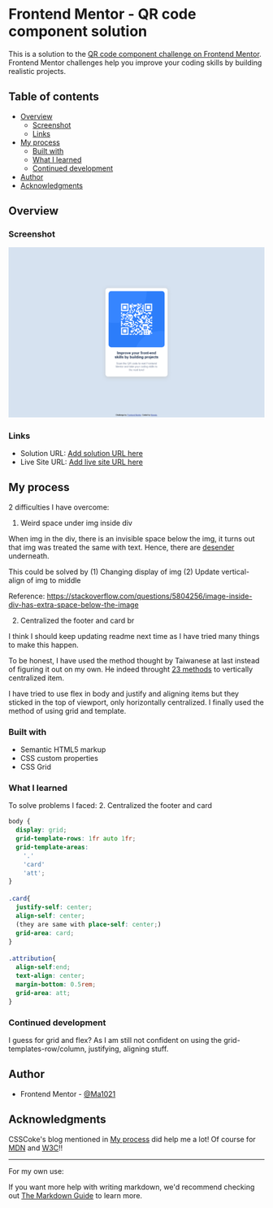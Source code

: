 # Frontend Mentor - QR code component solution

This is a solution to the [QR code component challenge on Frontend Mentor](https://www.frontendmentor.io/challenges/qr-code-component-iux_sIO_H). Frontend Mentor challenges help you improve your coding skills by building realistic projects. 

## Table of contents

- [Overview](#overview)
  - [Screenshot](#screenshot)
  - [Links](#links)
- [My process](#my-process)
  - [Built with](#built-with)
  - [What I learned](#what-i-learned)
  - [Continued development](#continued-velopment)
- [Author](#author)
- [Acknowledgments](#acknowledgments)


## Overview

### Screenshot

![Screenshot](./02final_solution_desktop.png)


### Links

- Solution URL: [Add solution URL here](https://your-solution-url.com)
- Live Site URL: [Add live site URL here](https://your-live-site-url.com)

## My process

2 difficulties I have overcome:

1. Weird space under img inside div

When img in the div, there is an invisible space below the img, it turns out that img was treated the same with text. Hence, there are [desender](https://en.wikipedia.org/wiki/Descender) underneath.

This could be solved by 
(1) Changing display of img
(2) Update vertical-align of img to middle

Reference: 
https://stackoverflow.com/questions/5804256/image-inside-div-has-extra-space-below-the-image

2. Centralized the footer and card br

I think I should keep updating readme next time as I have tried many things to make this happen.

To be honest, I have used the method thought by Taiwanese at last instead of figuring it out on my own. He indeed throught [23 methods](http://csscoke.com/2018/08/21/css-vertical-align/) to vertically centralized item.

I have tried to use flex in body and justify and aligning items but they sticked in the top of viewport, only horizontally centralized.
I finally used the method of using grid and template.

### Built with

- Semantic HTML5 markup
- CSS custom properties
- CSS Grid


### What I learned

To solve problems I faced:
2. Centralized the footer and card
```css
body {
  display: grid;
  grid-template-rows: 1fr auto 1fr;
  grid-template-areas: 
    '.'
    'card'
    'att';
}

.card{
  justify-self: center;
  align-self: center;
  (they are same with place-self: center;)
  grid-area: card;
}

.attribution{
  align-self:end;
  text-align: center;
  margin-bottom: 0.5rem;
  grid-area: att;
}
```

### Continued development

I guess for grid and flex?
As I am still not confident on using the grid-templates-row/column, justifying, aligning stuff.


## Author

- Frontend Mentor - [@Ma1021](https://www.frontendmentor.io/profile/Ma1021)


## Acknowledgments

CSSCoke's blog mentioned in [My process](#my-process) did help me a lot!
Of course for [MDN](https://developer.mozilla.org/en-US/docs/Web/CSS) and [W3C](https://www.w3schools.com/css/)!!

---------------------------------------
For my own use:

If you want more help with writing markdown, we'd recommend checking out [The Markdown Guide](https://www.markdownguide.org/) to learn more.
